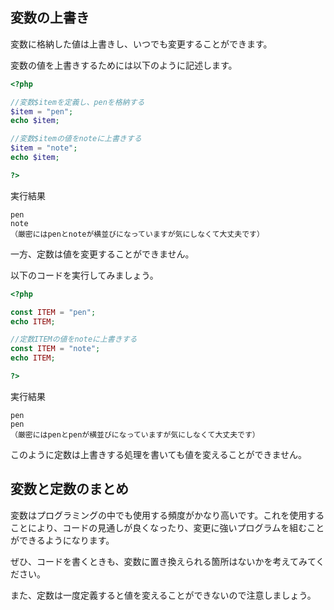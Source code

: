 ## 変数の上書き
変数に格納した値は上書きし、いつでも変更することができます。

変数の値を上書きするためには以下のように記述します。
```php
<?php

//変数$itemを定義し、penを格納する
$item = "pen";
echo $item;

//変数$itemの値をnoteに上書きする
$item = "note";
echo $item;

?>
```
実行結果

    pen
    note
    （厳密にはpenとnoteが横並びになっていますが気にしなくて大丈夫です）

一方、定数は値を変更することができません。

以下のコードを実行してみましょう。
```php
<?php

const ITEM = "pen";
echo ITEM;

//定数ITEMの値をnoteに上書きする
const ITEM = "note";
echo ITEM;

?>
```

実行結果

    pen
    pen
    （厳密にはpenとpenが横並びになっていますが気にしなくて大丈夫です）

このように定数は上書きする処理を書いても値を変えることができません。

## 変数と定数のまとめ
変数はプログラミングの中でも使用する頻度がかなり高いです。これを使用することにより、コードの見通しが良くなったり、変更に強いプログラムを組むことができるようになります。

ぜひ、コードを書くときも、変数に置き換えられる箇所はないかを考えてみてください。

また、定数は一度定義すると値を変えることができないので注意しましょう。




